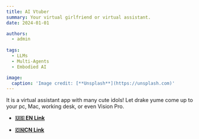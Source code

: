 ```yaml
---
title: AI Vtuber
summary: Your virtual girlfriend or virtual assistant.
date: 2024-01-01

authors:
  - admin
    
tags:
  - LLMs
  - Multi-Agents
  - Embodied AI

image:
  caption: 'Image credit: [**Unsplash**](https://unsplash.com)'
---
```



It is a virtual assistant app with many cute idols! Let drake yume come up to your pc, Mac, working desk, or even Vision Pro.

- [**🇺🇸 EN Link**](https://lilyn.ai/#Projects)

- [**🇨🇳CN Link**](https://deskmate.dev/)
